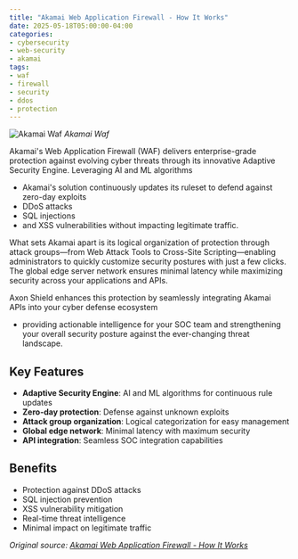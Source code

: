 ```yaml
---
title: "Akamai Web Application Firewall - How It Works"
date: 2025-05-18T05:00:00-04:00
categories:
- cybersecurity
- web-security
- akamai
tags:
- waf
- firewall
- security
- ddos
- protection
---
```

![Akamai Waf](/assets/images/posts/akamai-waf/akamai-waf.jpg)
*Akamai Waf*

Akamai's Web Application Firewall (WAF) delivers enterprise-grade protection against evolving cyber threats through its innovative Adaptive Security Engine. Leveraging AI and ML algorithms
  - Akamai's solution continuously updates its ruleset to defend against zero-day exploits
  - DDoS attacks
  - SQL injections
  - and XSS vulnerabilities without impacting legitimate traffic. 

What sets Akamai apart is its logical organization of protection through attack groups—from Web Attack Tools to Cross-Site Scripting—enabling administrators to quickly customize security postures with just a few clicks. The global edge server network ensures minimal latency while maximizing security across your applications and APIs. 

Axon Shield enhances this protection by seamlessly integrating Akamai APIs into your cyber defense ecosystem
  - providing actionable intelligence for your SOC team and strengthening your overall security posture against the ever-changing threat landscape.

## Key Features

- **Adaptive Security Engine**: AI and ML algorithms for continuous rule updates
- **Zero-day protection**: Defense against unknown exploits
- **Attack group organization**: Logical categorization for easy management
- **Global edge network**: Minimal latency with maximum security
- **API integration**: Seamless SOC integration capabilities

## Benefits

- Protection against DDoS attacks
- SQL injection prevention
- XSS vulnerability mitigation
- Real-time threat intelligence
- Minimal impact on legitimate traffic

*Original source: [Akamai Web Application Firewall - How It Works](https://axonshield.com/akamai-web-application-firewall-how-it-works)*
